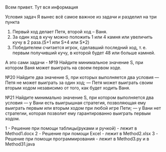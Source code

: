 Всем привет. Тут вся информация

Условия задач
Я вынес всё самое важное из задачи и разделил на три пункта

1. Первый ход делает Петя, второй ход – Ваня.
2. За один ход в кучу можно положить 1 или 4 камня или увеличить кучу в 2 раза.(S+1 или S+4 или S*2)
3. Победителем считается игрок, сделавший последний ход, т. е. первым получивший кучу, в которой будет 48 или больше камней.

А это сами задачи -
№19 Найдите минимальное значение S, при котором Ваня может выиграть на своем первом ходе.

№20 Найдите два значение S, при которых выполняется два условия
— Петя не может выиграть за один ход;
— Петя может выиграть своим вторым ходом независимо от того, как будет ходить Ваня.

№21 Найдите минимально значение S, при котором выполняется два условия
— у Вани есть выигрышная стратегия, позволяющая ему выиграть первым или вторым ходом при любой игре Пети;
— у Вани нет стратегии, которая позволит ему гарантированно выиграть первым ходом.


1 - Решение при помощи таблицы(руками и ручкой) - лежит в Method1.docx
2 - Решение при помощи Excel - лежит в Method2.xlsx
3 - Решение при помощи программирования - лежит в Method3.py и в Method31.java
